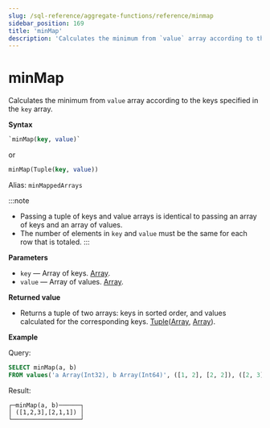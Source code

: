 ```yaml
---
slug: /sql-reference/aggregate-functions/reference/minmap
sidebar_position: 169
title: 'minMap'
description: 'Calculates the minimum from `value` array according to the keys specified in the `key` array.'
---
```


# minMap

Calculates the minimum from `value` array according to the keys specified in the `key` array.

**Syntax**

```sql
`minMap(key, value)`
```
or
```sql
minMap(Tuple(key, value))
```

Alias: `minMappedArrays`

:::note
- Passing a tuple of keys and value arrays is identical to passing an array of keys and an array of values.
- The number of elements in `key` and `value` must be the same for each row that is totaled.
:::

**Parameters**

- `key` — Array of keys. [Array](../../data-types/array.md).
- `value` — Array of values. [Array](../../data-types/array.md).

**Returned value**

- Returns a tuple of two arrays: keys in sorted order, and values calculated for the corresponding keys. [Tuple](../../data-types/tuple.md)([Array](../../data-types/array.md), [Array](../../data-types/array.md)).

**Example**

Query:

``` sql
SELECT minMap(a, b)
FROM values('a Array(Int32), b Array(Int64)', ([1, 2], [2, 2]), ([2, 3], [1, 1]))
```

Result:

``` text
┌─minMap(a, b)──────┐
│ ([1,2,3],[2,1,1]) │
└───────────────────┘
```
